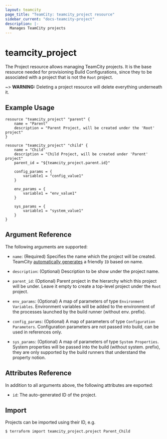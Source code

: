 ```yaml
---
layout: teamcity
page_title: "TeamCity: teamcity_project resource"
sidebar_current: "docs-teamcity-project"
description: |-
  Manages TeamCity projects
---
```


# teamcity\_project

The Project resource allows managing TeamCity projects. It is the base resource needed for provisioning Build Configurations, since they to be associated with a project that is not the `Root` project.

~> **WARNING:** Deleting a project resource will delete everything underneath it.

## Example Usage

```hcl
resource "teamcity_project" "parent" {
    name = "Parent"
    description = "Parent Project, will be created under the 'Root' project"
}

resource "teamcity_project" "child" {
    name = "Child"
    description = "Child Project, will be created under 'Parent' project"
    parent_id = "${teamcity_project.parent.id}"

    config_params = {
        variable1 = "config_value1"
    }

    env_params = {
        variable1 = "env_value1"
    }

    sys_params = {
        variable1 = "system_value1"
    }
}
```

## Argument Reference

The following arguments are supported:

* `name`: (Required) Specifies the name which the project will be created. TeamCity [automatically generates](https://confluence.jetbrains.com/display/TCD18/Identifier) a friendly `ID`  based on name.

* `description`: (Optional) Description to be show under the project name.

* `parent_id`: (Optional) Parent project in the hierarchy which this project will be under. Leave it empty to create a top-level project under the `Root` project.

* `env_params`: (Optional) A map of parameters of type `Environment Variables`. Environment variables will be added to the environment of the processes launched by the build runner (without env. prefix).

* `config_params`: (Optional) A map of parameters of type `Configuration Parameters`. Configuration parameters are not passed into build, can be used in references only.

* `sys_params`: (Optional) A map of parameters of type `System Properties`. System properties will be passed into the build (without system. prefix), they are only supported by the build runners that understand the property notion.

## Attributes Reference
In addition to all arguments above, the following attributes are exported:

* `id`: The auto-generated ID of the project.

## Import
Projects can be imported using their ID, e.g.

```
$ terraform import teamcity_project.project Parent_Child
```
